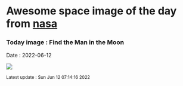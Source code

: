 
# Awesome space image of the day from [nasa](https://api.nasa.gov/)

### Today image : Find the Man in the Moon

Date : 2022-06-12


![](https://apod.nasa.gov/apod/image/1602/ManInMoon_Caxete_1080.jpg)

<small>Latest update : Sun Jun 12 07:14:16 2022</small>


